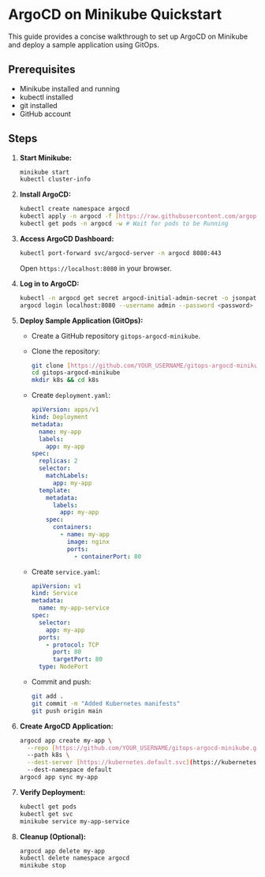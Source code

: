# ArgoCD on Minikube Quickstart

This guide provides a concise walkthrough to set up ArgoCD on Minikube and deploy a sample application using GitOps.

## Prerequisites

- Minikube installed and running
- kubectl installed
- git installed
- GitHub account

## Steps

1.  **Start Minikube:**

    ```bash
    minikube start
    kubectl cluster-info
    ```

2.  **Install ArgoCD:**

    ```bash
    kubectl create namespace argocd
    kubectl apply -n argocd -f [https://raw.githubusercontent.com/argoproj/argo-cd/stable/manifests/install.yaml](https://raw.githubusercontent.com/argoproj/argo-cd/stable/manifests/install.yaml)
    kubectl get pods -n argocd -w # Wait for pods to be Running
    ```

3.  **Access ArgoCD Dashboard:**

    ```bash
    kubectl port-forward svc/argocd-server -n argocd 8080:443
    ```

    Open `https://localhost:8080` in your browser.

4.  **Log in to ArgoCD:**

    ```bash
    kubectl -n argocd get secret argocd-initial-admin-secret -o jsonpath="{.data.password}" | base64 -d
    argocd login localhost:8080 --username admin --password <password>
    ```

5.  **Deploy Sample Application (GitOps):**

    -   Create a GitHub repository `gitops-argocd-minikube`.
    -   Clone the repository:

        ```bash
        git clone [https://github.com/YOUR_USERNAME/gitops-argocd-minikube.git](https://github.com/YOUR_USERNAME/gitops-argocd-minikube.git)
        cd gitops-argocd-minikube
        mkdir k8s && cd k8s
        ```

    -   Create `deployment.yaml`:

        ```yaml
        apiVersion: apps/v1
        kind: Deployment
        metadata:
          name: my-app
          labels:
            app: my-app
        spec:
          replicas: 2
          selector:
            matchLabels:
              app: my-app
          template:
            metadata:
              labels:
                app: my-app
            spec:
              containers:
                - name: my-app
                  image: nginx
                  ports:
                    - containerPort: 80
        ```

    -   Create `service.yaml`:

        ```yaml
        apiVersion: v1
        kind: Service
        metadata:
          name: my-app-service
        spec:
          selector:
            app: my-app
          ports:
            - protocol: TCP
              port: 80
              targetPort: 80
          type: NodePort
        ```

    -   Commit and push:

        ```bash
        git add .
        git commit -m "Added Kubernetes manifests"
        git push origin main
        ```

6.  **Create ArgoCD Application:**

    ```bash
    argocd app create my-app \
      --repo [https://github.com/YOUR_USERNAME/gitops-argocd-minikube.git](https://github.com/YOUR_USERNAME/gitops-argocd-minikube.git) \
      --path k8s \
      --dest-server [https://kubernetes.default.svc](https://kubernetes.default.svc) \
      --dest-namespace default
    argocd app sync my-app
    ```

7.  **Verify Deployment:**

    ```bash
    kubectl get pods
    kubectl get svc
    minikube service my-app-service
    ```

8.  **Cleanup (Optional):**

    ```bash
    argocd app delete my-app
    kubectl delete namespace argocd
    minikube stop
    ```
